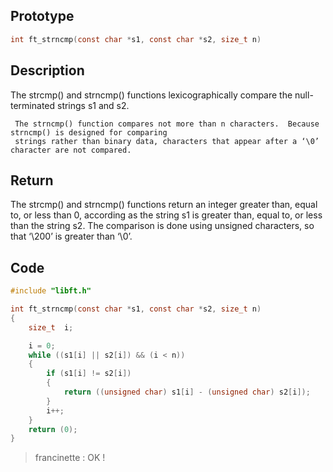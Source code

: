## Prototype

```c
int ft_strncmp(const char *s1, const char *s2, size_t n)
```

## Description

The strcmp() and strncmp() functions lexicographically compare the null-terminated strings s1 and s2.

     The strncmp() function compares not more than n characters.  Because strncmp() is designed for comparing
     strings rather than binary data, characters that appear after a ‘\0’ character are not compared.

## Return 

The strcmp() and strncmp() functions return an integer greater than, equal to, or less than 0, according
     as the string s1 is greater than, equal to, or less than the string s2.  The comparison is done using
     unsigned characters, so that ‘\200’ is greater than ‘\0’.

## Code

```c
#include "libft.h"

int ft_strncmp(const char *s1, const char *s2, size_t n)
{
    size_t  i;

    i = 0;
    while ((s1[i] || s2[i]) && (i < n))
    {
        if (s1[i] != s2[i])
        {
            return ((unsigned char) s1[i] - (unsigned char) s2[i]);
        }
        i++;
    }
    return (0);
}
```

> francinette : OK !